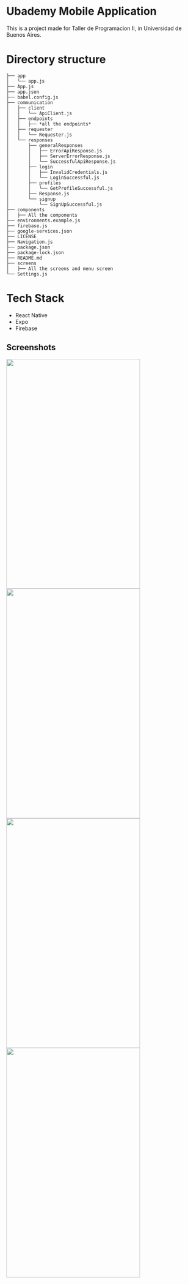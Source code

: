 # Ubademy Mobile Application

This is a project made for Taller de Programacion II, in Universidad de Buenos Aires.

# Directory structure

```tree
├── app
│   └── app.js
├── App.js
├── app.json
├── babel.config.js
├── communication
│   ├── client
│   │   └── ApiClient.js
│   ├── endpoints
│   │   ├── *all the endpoints*
│   ├── requester
│   │   └── Requester.js
│   └── responses
│       ├── generalResponses
│       │   ├── ErrorApiResponse.js
│       │   ├── ServerErrorResponse.js
│       │   └── SuccessfulApiResponse.js
│       ├── login
│       │   ├── InvalidCredentials.js
│       │   └── LoginSuccessful.js
│       ├── profiles
│       │   └── GetProfileSuccessful.js
│       ├── Response.js
│       └── signup
│           └── SignUpSuccessful.js
├── components
│   ├── All the components
├── environments.example.js
├── firebase.js
├── google-services.json
├── LICENSE
├── Navigation.js
├── package.json
├── package-lock.json
├── README.md
├── screens
│   ├── All the screens and menu screen
└── Settings.js
```

# Tech Stack

* React Native
* Expo
* Firebase

## Screenshots

<img src="https://user-images.githubusercontent.com/29211474/147265058-7bc9c638-df74-4393-bbbc-e03afcfbd0f1.jpg" width="350" height="600">
<img src="https://user-images.githubusercontent.com/29211474/147265141-b5608278-8574-427e-8f56-b34ebd7140fa.jpg" width="350" height="600">
<img src="https://user-images.githubusercontent.com/29211474/147265166-071a357f-e1dc-441a-af34-ce16a5789a32.jpg" width="350" height="600">
<img src="https://user-images.githubusercontent.com/29211474/147265192-330d0eee-2296-44d3-9f31-ae75b6c4ccb4.jpg" width="350" height="600">

